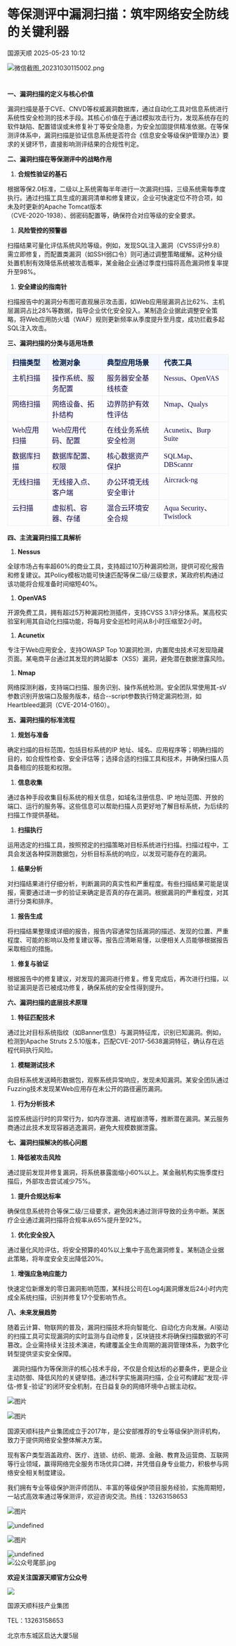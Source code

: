 #  等保测评中漏洞扫描：筑牢网络安全防线的关键利器   
 国源天顺   2025-05-23 10:12  
  
![微信截图_20231030115002.png](https://mmecoa.qpic.cn/sz_mmecoa_jpg/xbdPeR3efRaXibhcZRHZ6RYRa6qVVoWcBQUQjdSSZumRcnqfPEMe2ePr2fS4kxrYh96D3Bicehz1gv80JrvlTjSA/640?wx_fmt=jpeg&from=appmsg "")  
  
#   
  
**一、漏洞扫描的定义与核心价值**  
  
漏洞扫描是基于CVE、CNVD等权威漏洞数据库，通过自动化工具对信息系统进行系统性安全检测的技术手段。其核心价值在于通过模拟攻击行为，发现系统存在的软件缺陷、配置错误或未修复补丁等安全隐患，为安全加固提供精准依据。在等保测评体系中，漏洞扫描是验证信息系统是否符合《信息安全等级保护管理办法》要求的关键环节，直接影响测评结果的合规性判定。  
  
**二、漏洞扫描在等保测评中的战略作用**  
  
1. **合规性验证的基石**  
  
根据等保2.0标准，二级以上系统需每半年进行一次漏洞扫描，三级系统需每季度执行。通过扫描工具生成的漏洞清单和修复建议，企业可快速定位不符合项，如  
未及时更新的Apache Tomcat版本  
（CVE-2020-1938）、弱密码配置等，确保符合对应等级的安全要求。  
  
1. **风险管控的预警器**  
  
扫描结果可量化评估系统风险等级。例如，发现SQL注入漏洞（CVSS评分9.8）需立即修复，而配置类漏洞（如SSH弱口令）则可通过调整策略缓解。这种分级处置机制有效降低系统被攻击概率，某金融企业通过季度扫描将高危漏洞修复率提升至98%。  
  
1. **安全建设的指南针**  
  
扫描报告中的漏洞分布图可直观展示攻击面，如Web应用层漏洞占比62%、主机层漏洞占比28%等数据，指导企业优化安全投入。某制造企业据此调整安全策略，将Web应用防火墙（WAF）规则更新频率从季度提升至月度，成功拦截多起SQL注入攻击。  
  
  
  
**三、漏洞扫描的分类与适用场景**  
  
<table><thead><tr style="box-sizing: border-box;padding: 0px;-webkit-font-smoothing: antialiased;list-style: none;margin: 0px;scrollbar-width: none;font-family:-apple-system, BlinkMacSystemFont, &#34;Segoe UI&#34;, Roboto, Ubuntu, &#34;Helvetica Neue&#34;, Helvetica, Arial, &#34;PingFang SC&#34;, &#34;Hiragino Sans GB&#34;, &#34;Microsoft YaHei UI&#34;, &#34;Microsoft YaHei&#34;, &#34;Source Han Sans CN&#34;, sans-serif, &#34;Apple Color Emoji&#34;, &#34;Segoe UI Emoji&#34;;"><th style="box-sizing: border-box;-webkit-font-smoothing: antialiased;list-style: none;margin: 0px;scrollbar-width: none;color: #001846;background: rgba(207, 222, 254, 0.2) !important;border-right: 1px solid rgba(231, 229, 238, 0.7);border-top: 1px solid rgba(231, 229, 238, 0.7);letter-spacing: 0px;max-width: 300px;text-align: left !important;vertical-align: top !important;border-left: 1px solid rgba(231, 229, 238, 0.7);border-top-left-radius: 10px;padding:5px 10px;font-family:PingFangSC-Medium;"><strong><span leaf="">扫描类型</span></strong></th><th style="box-sizing: border-box;-webkit-font-smoothing: antialiased;list-style: none;margin: 0px;scrollbar-width: none;color: #001846;background: rgba(207, 222, 254, 0.2) !important;border-right: 1px solid rgba(231, 229, 238, 0.7);border-top: 1px solid rgba(231, 229, 238, 0.7);letter-spacing: 0px;max-width: 300px;text-align: left !important;vertical-align: top !important;padding:5px 10px;font-family:PingFangSC-Medium;"><strong><span leaf="">检测对象</span></strong></th><th style="box-sizing: border-box;-webkit-font-smoothing: antialiased;list-style: none;margin: 0px;scrollbar-width: none;color: #001846;background: rgba(207, 222, 254, 0.2) !important;border-right: 1px solid rgba(231, 229, 238, 0.7);border-top: 1px solid rgba(231, 229, 238, 0.7);letter-spacing: 0px;max-width: 300px;text-align: left !important;vertical-align: top !important;padding:5px 10px;font-family:PingFangSC-Medium;"><strong><span leaf="">典型应用场景</span></strong></th><th style="box-sizing: border-box;-webkit-font-smoothing: antialiased;list-style: none;margin: 0px;scrollbar-width: none;color: #001846;background: rgba(207, 222, 254, 0.2) !important;border-right: 1px solid rgba(231, 229, 238, 0.7);border-top: 1px solid rgba(231, 229, 238, 0.7);letter-spacing: 0px;max-width: 300px;text-align: left !important;vertical-align: top !important;border-top-right-radius: 10px;padding:5px 10px;font-family:PingFangSC-Medium;"><strong><span leaf="">代表工具</span></strong></th></tr></thead><tbody><tr style="box-sizing: border-box;padding: 0px;-webkit-font-smoothing: antialiased;list-style: none;margin: 0px;scrollbar-width: none;background-color: #fdfdfe;font-family:-apple-system, BlinkMacSystemFont, &#34;Segoe UI&#34;, Roboto, Ubuntu, &#34;Helvetica Neue&#34;, Helvetica, Arial, &#34;PingFang SC&#34;, &#34;Hiragino Sans GB&#34;, &#34;Microsoft YaHei UI&#34;, &#34;Microsoft YaHei&#34;, &#34;Source Han Sans CN&#34;, sans-serif, &#34;Apple Color Emoji&#34;, &#34;Segoe UI Emoji&#34;;"><td style="box-sizing: border-box;-webkit-font-smoothing: antialiased;list-style: none;margin: 0px;scrollbar-width: none;border-right: 1px solid rgba(231, 229, 238, 0.7);border-top: 1px solid rgba(231, 229, 238, 0.7);letter-spacing: 0px;max-width: 300px;text-align: left !important;vertical-align: top !important;color: #120649;border-left: 1px solid rgba(231, 229, 238, 0.7);padding:5px 10px;font-family:PingFangSC-Regular;"><section><span leaf="">主机扫描</span></section></td><td style="box-sizing: border-box;-webkit-font-smoothing: antialiased;list-style: none;margin: 0px;scrollbar-width: none;border-right: 1px solid rgba(231, 229, 238, 0.7);border-top: 1px solid rgba(231, 229, 238, 0.7);letter-spacing: 0px;max-width: 300px;text-align: left !important;vertical-align: top !important;color: #120649;padding:5px 10px;font-family:PingFangSC-Regular;"><section><span leaf="">操作系统、服务配置</span></section></td><td style="box-sizing: border-box;-webkit-font-smoothing: antialiased;list-style: none;margin: 0px;scrollbar-width: none;border-right: 1px solid rgba(231, 229, 238, 0.7);border-top: 1px solid rgba(231, 229, 238, 0.7);letter-spacing: 0px;max-width: 300px;text-align: left !important;vertical-align: top !important;color: #120649;padding:5px 10px;font-family:PingFangSC-Regular;"><section><span leaf="">服务器安全基线核查</span></section></td><td style="box-sizing: border-box;-webkit-font-smoothing: antialiased;list-style: none;margin: 0px;scrollbar-width: none;border-right: 1px solid rgba(231, 229, 238, 0.7);border-top: 1px solid rgba(231, 229, 238, 0.7);letter-spacing: 0px;max-width: 300px;text-align: left !important;vertical-align: top !important;color: #120649;padding:5px 10px;font-family:PingFangSC-Regular;"><section><span leaf="">Nessus、OpenVAS</span></section></td></tr><tr style="box-sizing: border-box;padding: 0px;-webkit-font-smoothing: antialiased;list-style: none;margin: 0px;scrollbar-width: none;background-color: #fdfdfe;font-family:-apple-system, BlinkMacSystemFont, &#34;Segoe UI&#34;, Roboto, Ubuntu, &#34;Helvetica Neue&#34;, Helvetica, Arial, &#34;PingFang SC&#34;, &#34;Hiragino Sans GB&#34;, &#34;Microsoft YaHei UI&#34;, &#34;Microsoft YaHei&#34;, &#34;Source Han Sans CN&#34;, sans-serif, &#34;Apple Color Emoji&#34;, &#34;Segoe UI Emoji&#34;;"><td style="box-sizing: border-box;-webkit-font-smoothing: antialiased;list-style: none;margin: 0px;scrollbar-width: none;border-right: 1px solid rgba(231, 229, 238, 0.7);border-top: 1px solid rgba(231, 229, 238, 0.7);letter-spacing: 0px;max-width: 300px;text-align: left !important;vertical-align: top !important;color: #120649;border-left: 1px solid rgba(231, 229, 238, 0.7);padding:5px 10px;font-family:PingFangSC-Regular;"><section><span leaf="">网络扫描</span></section></td><td style="box-sizing: border-box;-webkit-font-smoothing: antialiased;list-style: none;margin: 0px;scrollbar-width: none;border-right: 1px solid rgba(231, 229, 238, 0.7);border-top: 1px solid rgba(231, 229, 238, 0.7);letter-spacing: 0px;max-width: 300px;text-align: left !important;vertical-align: top !important;color: #120649;padding:5px 10px;font-family:PingFangSC-Regular;"><section><span leaf="">网络设备、拓扑结构</span></section></td><td style="box-sizing: border-box;-webkit-font-smoothing: antialiased;list-style: none;margin: 0px;scrollbar-width: none;border-right: 1px solid rgba(231, 229, 238, 0.7);border-top: 1px solid rgba(231, 229, 238, 0.7);letter-spacing: 0px;max-width: 300px;text-align: left !important;vertical-align: top !important;color: #120649;padding:5px 10px;font-family:PingFangSC-Regular;"><section><span leaf="">边界防护有效性评估</span></section></td><td style="box-sizing: border-box;-webkit-font-smoothing: antialiased;list-style: none;margin: 0px;scrollbar-width: none;border-right: 1px solid rgba(231, 229, 238, 0.7);border-top: 1px solid rgba(231, 229, 238, 0.7);letter-spacing: 0px;max-width: 300px;text-align: left !important;vertical-align: top !important;color: #120649;padding:5px 10px;font-family:PingFangSC-Regular;"><section><span leaf="">Nmap、Qualys</span></section></td></tr><tr style="box-sizing: border-box;padding: 0px;-webkit-font-smoothing: antialiased;list-style: none;margin: 0px;scrollbar-width: none;background-color: #fdfdfe;font-family:-apple-system, BlinkMacSystemFont, &#34;Segoe UI&#34;, Roboto, Ubuntu, &#34;Helvetica Neue&#34;, Helvetica, Arial, &#34;PingFang SC&#34;, &#34;Hiragino Sans GB&#34;, &#34;Microsoft YaHei UI&#34;, &#34;Microsoft YaHei&#34;, &#34;Source Han Sans CN&#34;, sans-serif, &#34;Apple Color Emoji&#34;, &#34;Segoe UI Emoji&#34;;"><td style="box-sizing: border-box;-webkit-font-smoothing: antialiased;list-style: none;margin: 0px;scrollbar-width: none;border-right: 1px solid rgba(231, 229, 238, 0.7);border-top: 1px solid rgba(231, 229, 238, 0.7);letter-spacing: 0px;max-width: 300px;text-align: left !important;vertical-align: top !important;color: #120649;border-left: 1px solid rgba(231, 229, 238, 0.7);padding:5px 10px;font-family:PingFangSC-Regular;"><section><span leaf="">Web应用扫描</span></section></td><td style="box-sizing: border-box;-webkit-font-smoothing: antialiased;list-style: none;margin: 0px;scrollbar-width: none;border-right: 1px solid rgba(231, 229, 238, 0.7);border-top: 1px solid rgba(231, 229, 238, 0.7);letter-spacing: 0px;max-width: 300px;text-align: left !important;vertical-align: top !important;color: #120649;padding:5px 10px;font-family:PingFangSC-Regular;"><section><span leaf="">Web应用代码、配置</span></section></td><td style="box-sizing: border-box;-webkit-font-smoothing: antialiased;list-style: none;margin: 0px;scrollbar-width: none;border-right: 1px solid rgba(231, 229, 238, 0.7);border-top: 1px solid rgba(231, 229, 238, 0.7);letter-spacing: 0px;max-width: 300px;text-align: left !important;vertical-align: top !important;color: #120649;padding:5px 10px;font-family:PingFangSC-Regular;"><section><span leaf="">在线业务系统安全检测</span></section></td><td style="box-sizing: border-box;-webkit-font-smoothing: antialiased;list-style: none;margin: 0px;scrollbar-width: none;border-right: 1px solid rgba(231, 229, 238, 0.7);border-top: 1px solid rgba(231, 229, 238, 0.7);letter-spacing: 0px;max-width: 300px;text-align: left !important;vertical-align: top !important;color: #120649;padding:5px 10px;font-family:PingFangSC-Regular;"><section><span leaf="">Acunetix、Burp Suite</span></section></td></tr><tr style="box-sizing: border-box;padding: 0px;-webkit-font-smoothing: antialiased;list-style: none;margin: 0px;scrollbar-width: none;background-color: #fdfdfe;font-family:-apple-system, BlinkMacSystemFont, &#34;Segoe UI&#34;, Roboto, Ubuntu, &#34;Helvetica Neue&#34;, Helvetica, Arial, &#34;PingFang SC&#34;, &#34;Hiragino Sans GB&#34;, &#34;Microsoft YaHei UI&#34;, &#34;Microsoft YaHei&#34;, &#34;Source Han Sans CN&#34;, sans-serif, &#34;Apple Color Emoji&#34;, &#34;Segoe UI Emoji&#34;;"><td style="box-sizing: border-box;-webkit-font-smoothing: antialiased;list-style: none;margin: 0px;scrollbar-width: none;border-right: 1px solid rgba(231, 229, 238, 0.7);border-top: 1px solid rgba(231, 229, 238, 0.7);letter-spacing: 0px;max-width: 300px;text-align: left !important;vertical-align: top !important;color: #120649;border-left: 1px solid rgba(231, 229, 238, 0.7);padding:5px 10px;font-family:PingFangSC-Regular;"><section><span leaf="">数据库扫描</span></section></td><td style="box-sizing: border-box;-webkit-font-smoothing: antialiased;list-style: none;margin: 0px;scrollbar-width: none;border-right: 1px solid rgba(231, 229, 238, 0.7);border-top: 1px solid rgba(231, 229, 238, 0.7);letter-spacing: 0px;max-width: 300px;text-align: left !important;vertical-align: top !important;color: #120649;padding:5px 10px;font-family:PingFangSC-Regular;"><section><span leaf="">数据库配置、权限</span></section></td><td style="box-sizing: border-box;-webkit-font-smoothing: antialiased;list-style: none;margin: 0px;scrollbar-width: none;border-right: 1px solid rgba(231, 229, 238, 0.7);border-top: 1px solid rgba(231, 229, 238, 0.7);letter-spacing: 0px;max-width: 300px;text-align: left !important;vertical-align: top !important;color: #120649;padding:5px 10px;font-family:PingFangSC-Regular;"><section><span leaf="">核心数据资产保护</span></section></td><td style="box-sizing: border-box;-webkit-font-smoothing: antialiased;list-style: none;margin: 0px;scrollbar-width: none;border-right: 1px solid rgba(231, 229, 238, 0.7);border-top: 1px solid rgba(231, 229, 238, 0.7);letter-spacing: 0px;max-width: 300px;text-align: left !important;vertical-align: top !important;color: #120649;padding:5px 10px;font-family:PingFangSC-Regular;"><section><span leaf="">SQLMap、DBScannr</span></section></td></tr><tr style="box-sizing: border-box;padding: 0px;-webkit-font-smoothing: antialiased;list-style: none;margin: 0px;scrollbar-width: none;background-color: #fdfdfe;font-family:-apple-system, BlinkMacSystemFont, &#34;Segoe UI&#34;, Roboto, Ubuntu, &#34;Helvetica Neue&#34;, Helvetica, Arial, &#34;PingFang SC&#34;, &#34;Hiragino Sans GB&#34;, &#34;Microsoft YaHei UI&#34;, &#34;Microsoft YaHei&#34;, &#34;Source Han Sans CN&#34;, sans-serif, &#34;Apple Color Emoji&#34;, &#34;Segoe UI Emoji&#34;;"><td style="box-sizing: border-box;-webkit-font-smoothing: antialiased;list-style: none;margin: 0px;scrollbar-width: none;border-right: 1px solid rgba(231, 229, 238, 0.7);border-top: 1px solid rgba(231, 229, 238, 0.7);letter-spacing: 0px;max-width: 300px;text-align: left !important;vertical-align: top !important;color: #120649;border-left: 1px solid rgba(231, 229, 238, 0.7);padding:5px 10px;font-family:PingFangSC-Regular;"><section><span leaf="">无线扫描</span></section></td><td style="box-sizing: border-box;-webkit-font-smoothing: antialiased;list-style: none;margin: 0px;scrollbar-width: none;border-right: 1px solid rgba(231, 229, 238, 0.7);border-top: 1px solid rgba(231, 229, 238, 0.7);letter-spacing: 0px;max-width: 300px;text-align: left !important;vertical-align: top !important;color: #120649;padding:5px 10px;font-family:PingFangSC-Regular;"><section><span leaf="">无线接入点、客户端</span></section></td><td style="box-sizing: border-box;-webkit-font-smoothing: antialiased;list-style: none;margin: 0px;scrollbar-width: none;border-right: 1px solid rgba(231, 229, 238, 0.7);border-top: 1px solid rgba(231, 229, 238, 0.7);letter-spacing: 0px;max-width: 300px;text-align: left !important;vertical-align: top !important;color: #120649;padding:5px 10px;font-family:PingFangSC-Regular;"><section><span leaf="">办公环境无线安全审计</span></section></td><td style="box-sizing: border-box;-webkit-font-smoothing: antialiased;list-style: none;margin: 0px;scrollbar-width: none;border-right: 1px solid rgba(231, 229, 238, 0.7);border-top: 1px solid rgba(231, 229, 238, 0.7);letter-spacing: 0px;max-width: 300px;text-align: left !important;vertical-align: top !important;color: #120649;padding:5px 10px;font-family:PingFangSC-Regular;"><section><span leaf="">Aircrack-ng</span></section></td></tr><tr style="box-sizing: border-box;padding: 0px;-webkit-font-smoothing: antialiased;list-style: none;margin: 0px;scrollbar-width: none;background-color: #fdfdfe;font-family:-apple-system, BlinkMacSystemFont, &#34;Segoe UI&#34;, Roboto, Ubuntu, &#34;Helvetica Neue&#34;, Helvetica, Arial, &#34;PingFang SC&#34;, &#34;Hiragino Sans GB&#34;, &#34;Microsoft YaHei UI&#34;, &#34;Microsoft YaHei&#34;, &#34;Source Han Sans CN&#34;, sans-serif, &#34;Apple Color Emoji&#34;, &#34;Segoe UI Emoji&#34;;"><td style="box-sizing: border-box;-webkit-font-smoothing: antialiased;list-style: none;margin: 0px;scrollbar-width: none;border-width: 1px;border-style: solid;border-color: rgba(231, 229, 238, 0.7);letter-spacing: 0px;max-width: 300px;text-align: left !important;vertical-align: top !important;color: #120649;border-bottom-left-radius: 10px;padding:5px 10px;font-family:PingFangSC-Regular;"><section><span leaf="">云扫描</span></section></td><td style="box-sizing: border-box;-webkit-font-smoothing: antialiased;list-style: none;margin: 0px;scrollbar-width: none;border-right: 1px solid rgba(231, 229, 238, 0.7);border-top: 1px solid rgba(231, 229, 238, 0.7);letter-spacing: 0px;max-width: 300px;text-align: left !important;vertical-align: top !important;color: #120649;border-bottom: 1px solid rgba(231, 229, 238, 0.7);padding:5px 10px;font-family:PingFangSC-Regular;"><section><span leaf="">虚拟机、容器、存储</span></section></td><td style="box-sizing: border-box;-webkit-font-smoothing: antialiased;list-style: none;margin: 0px;scrollbar-width: none;border-right: 1px solid rgba(231, 229, 238, 0.7);border-top: 1px solid rgba(231, 229, 238, 0.7);letter-spacing: 0px;max-width: 300px;text-align: left !important;vertical-align: top !important;color: #120649;border-bottom: 1px solid rgba(231, 229, 238, 0.7);padding:5px 10px;font-family:PingFangSC-Regular;"><section><span leaf="">混合云环境安全合规</span></section></td><td style="box-sizing: border-box;-webkit-font-smoothing: antialiased;list-style: none;margin: 0px;scrollbar-width: none;border-right: 1px solid rgba(231, 229, 238, 0.7);border-top: 1px solid rgba(231, 229, 238, 0.7);letter-spacing: 0px;max-width: 300px;text-align: left !important;vertical-align: top !important;color: #120649;border-bottom: 1px solid rgba(231, 229, 238, 0.7);border-bottom-right-radius: 10px;padding:5px 10px;font-family:PingFangSC-Regular;"><section><span leaf="">Aqua Security、Twistlock</span></section></td></tr></tbody></table>  
  
**四、主流漏洞扫描工具解析**  
  
1. **Nessus**  
  
全球市场占有率超60%的商业工具，支持超过10万种漏洞检测，提供可视化报告和修复建议。其Policy模板功能可快速匹配等保二级/三级要求，某政府机构通过该功能将合规准备时间缩短40%。  
  
1. **OpenVAS**  
  
开源免费工具，拥有超过5万种漏洞检测插件，支持CVSS 3.1评分体系。某高校实验室利用其自动化扫描功能，将每月安全巡检时间从8小时压缩至2小时。  
  
1. **Acunetix**  
  
专注于Web应用安全，支持OWASP Top 10漏洞检测，内置爬虫技术可发现隐藏页面。某电商平台通过其发现的跨站脚本（XSS）漏洞，避免潜在数据泄露风险。  
  
1. **Nmap**  
  
网络探测利器，支持端口扫描、服务识别、操作系统检测。安全团队常使用其-sV参数识别开放端口及服务版本，结合--script参数执行特定漏洞检测，如Heartbleed漏洞（CVE-2014-0160）。  
  
  
  
**五、漏洞扫描的标准流程**  
  
1. **规划与准备**  
  
确定扫描的目标范围，包括目标系统的IP 地址、域名、应用程序等；明确扫描的目的，如合规性检查、安全评估等；选择合适的扫描工具和技术，并确保扫描人员具备相应的技能和权限。  
  
1. **信息收集**  
  
通过各种手段收集目标系统的相关信息，如域名注册信息、IP 地址范围、开放的端口、运行的服务等。这些信息可以帮助扫描人员更好地了解目标系统，为后续的扫描工作提供基础。  
  
1. **扫描执行**  
  
运用选定的扫描工具，按照预定的扫描策略对目标系统进行扫描。扫描过程中，工具会发送各种探测数据包，分析目标系统的响应，以发现可能存在的漏洞。  
  
1. **结果分析**  
  
对扫描结果进行仔细分析，判断漏洞的真实性和严重程度。有些扫描结果可能是误报，需要通过进一步的验证来确定是否真的存在漏洞。根据漏洞的严重程度，对其进行分类和排序。  
  
1. **报告生成**  
  
将扫描结果整理成详细的报告，报告内容通常包括漏洞的描述、发现的位置、严重程度、可能的影响以及修复建议等。报告应清晰易懂，以便相关人员能够根据报告采取相应的措施。  
  
1. **修复与验证**  
  
根据报告中的修复建议，对发现的漏洞进行修复。修复完成后，再次进行扫描，以验证漏洞是否已被成功修复，确保系统的安全性得到提升。  
  
  
  
**六、漏洞扫描的底层技术原理**  
  
1. **特征匹配技术**  
  
通过比对目标系统指纹（如Banner信息）与漏洞特征库，识别已知漏洞。例如，检测到Apache Struts 2.5.10版本，匹配CVE-2017-5638漏洞特征，确认存在远程代码执行风险。  
  
1. **模糊测试技术**  
  
向目标系统发送畸形数据包，观察系统异常响应，发现未知漏洞。某安全团队通过Fuzzing技术发现某Web应用存在未公开的路径遍历漏洞。  
  
1. **行为分析技术**  
  
监控系统运行时的异常行为，如内存泄漏、进程崩溃等，推断潜在漏洞。某云服务商通过此技术发现容器逃逸漏洞，避免大规模数据泄露。  
  
  
  
**七、漏洞扫描解决的核心问题**  
  
1. **降低被攻击风险**  
  
通过提前发现并修复漏洞，将系统暴露面缩小60%以上。某金融机构实施季度扫描后，外部攻击尝试减少75%。  
  
1. **提升合规达标率**  
  
确保信息系统符合等保二级/三级要求，避免因未通过测评导致的业务中断。某医疗企业通过漏洞扫描将合规率从65%提升至92%。  
  
1. **优化安全投入**  
  
通过量化风险评估，将安全预算的40%以上集中于高危漏洞修复。某制造企业据此策略，将年度安全支出降低20%。  
  
1. **增强应急响应能力**  
  
快速定位新爆发的零日漏洞影响范围，某科技公司在Log4j漏洞爆发后24小时内完成全系统扫描，识别并修复17个受影响节点。  
  
  
  
**八、未来发展趋势**  
  
随着云计算、物联网的普及，漏洞扫描技术将向智能化、自动化方向发展。AI驱动的扫描工具可实现漏洞的实时监测与自动修复，区块链技术将确保扫描数据的不可篡改。企业需持续关注技术演进，构建覆盖全生命周期的漏洞管理体系，为数字化转型提供坚实安全保障。  
  
   漏洞扫描作为等保测评的核心技术手段，不仅是合规达标的必要条件，更是企业主动防御、降低风险的关键举措。通过科学实施漏洞扫描，企业可构建起“发现-评估-修复-验证”的闭环安全机制，在日益复杂的网络环境中占据主动权。  
  
  
![图片](https://mmbiz.qpic.cn/mmbiz_gif/Gegwg5o1xWwMz8B6yobocZ94xmQ10mxffwCiabDTCxM7BryibzxxTqFfUAgvbAgeUhvmBDbupibXnIhfBtTwe9HUw/640?wx_fmt=gif "")  
  
![图片](https://mmbiz.qpic.cn/mmbiz_png/xbdPeR3efRYSZBW4lTDEC6yorI7vt29PVCCpfM7w6iaZmj4gB7FHcLiapNDiaCnFYiaZlQ2x90PQhBDDibWP33HbyOA/640?wx_fmt=png "")  
  
国源天顺科技产业集团成立于2017年，是公安部推荐的专业等级保护测评机构，致力于提供网络安全整体解决方案。  
  
  
现有客户类型涵盖政府、医疗、连锁、纺织、能源、金融、教育及运营商、互联网等行业领域，赢得网络完全服务市场优异口碑，并凭借自身专业能力，积极参与网络安全相关制度建设。  
  
  
我们拥有专业等级保护测评师团队、丰富的等级保护项目服务经验，实施周期短，一站式高效率通过等保测评，欢迎咨询交流。热线：13263158653  
  
![图片](https://mmbiz.qpic.cn/mmbiz_gif/xbdPeR3efRYclWwTvekgQOBOTb5NVt6mPmJKmlDTqy0hTzUo2HYZibQ5Ej7Ac9QHrFiaicELT4ThQfkCFPh0FVrHQ/640?wx_fmt=gif "")  
  
  
![](https://mmecoa.qpic.cn/sz_mmecoa_jpg/xbdPeR3efRaXibhcZRHZ6RYRa6qVVoWcBeSCtGbWNKPEqoDY1zpEWiaphFia7ib829YMS28syibyn9luOtqkg3uibdibQ/640?wx_fmt=jpeg&from=appmsg "undefined")  
  
  
![图片](https://mmbiz.qpic.cn/mmbiz_gif/xbdPeR3efRYclWwTvekgQOBOTb5NVt6mPmJKmlDTqy0hTzUo2HYZibQ5Ej7Ac9QHrFiaicELT4ThQfkCFPh0FVrHQ/640?wx_fmt=gif "")  
  
  
![](https://mmecoa.qpic.cn/sz_mmecoa_jpg/xbdPeR3efRaXibhcZRHZ6RYRa6qVVoWcBxIA1lXJOkInmLNjcvhxH2DUjUzhbRXDs9iaciaaAY3CXcrq4CXR7aLSA/640?wx_fmt=jpeg&from=appmsg "undefined")  
![公众号尾部.jpg](https://mmecoa.qpic.cn/sz_mmecoa_jpg/xbdPeR3efRaXibhcZRHZ6RYRa6qVVoWcBCVDV0B1M29zHHblLRQLZdXzfQ4mxcNbmQP2ibxBwHKBY8Wgl54LwP7g/640?wx_fmt=jpeg&from=appmsg "")  
  
**欢迎关注国源天顺官方公众号**  
  
  
![](https://mmbiz.qpic.cn/mmbiz_jpg/xbdPeR3efRYclWwTvekgQOBOTb5NVt6mL6eeeUPTPrIEsovIo5oWeL9RWWdvricpDTOSg0LSkFRWXNSKZLlAIMg/640?wx_fmt=jpeg "")  
  
国源天顺科技产业集团  
  
TEL：13263158653  
  
北京市东城区启达大厦5层  
  
  
  
  
  

